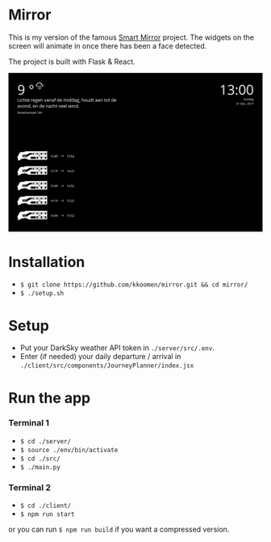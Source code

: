 # Mirror

This is my version of the famous
[Smart Mirror](https://github.com/HackerHouseYT/Smart-Mirror/) project. The
widgets on the screen will animate in once there has been a face detected.

The project is built with Flask & React.

![screenshot](screenshot.png)


# Installation

- `$ git clone https://github.com/kkoomen/mirror.git && cd mirror/`
- `$ ./setup.sh`

# Setup

- Put your DarkSky weather API token in `./server/src/.env`.
- Enter (if needed) your daily departure / arrival in
  `./client/src/components/JourneyPlanner/index.jsx`

# Run the app

### Terminal 1

- `$ cd ./server/`
- `$ source ./env/bin/activate`
- `$ cd ./src/`
- `$ ./main.py`

### Terminal 2

- `$ cd ./client/`
- `$ npm run start`

or you can run `$ npm run build` if you want a compressed version.
